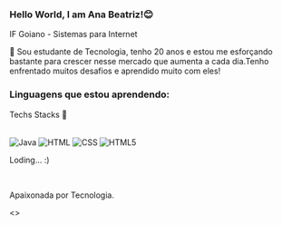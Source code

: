### Hello World, I am Ana Beatriz!😊

IF Goiano - Sistemas para Internet

🚀 Sou estudante de Tecnologia, tenho 20 anos e estou me esforçando bastante para crescer nesse mercado que aumenta a cada dia.Tenho enfrentado muitos desafios e aprendido muito com eles!

### Linguagens que estou aprendendo:

Techs Stacks 🚀

<div style = "display: inline_block"></br>
<img align = "center" alt="Java" src ="https://img.shields.io/badge/Java-ED8B00?style=for-the-badge&logo=openjdk&logoColor=white">

<img align = "center" alt="HTML" src ="https://img.shields.io/badge/HTML-239120?style=for-the-badge&logo=html5&logoColor=white">

<img align = "center" alt="CSS" src ="https://img.shields.io/badge/CSS-239120?&style=for-the-badge&logo=css3&logoColor=white">

<img align = "center" alt="HTML5" src ="https://img.shields.io/badge/HTML5-E34F26?style=for-the-badge&logo=html5&logoColor=white">


<p>Loding... :) </p>

</div><br/>

<p>Apaixonada por Tecnologia.</p>

<>


